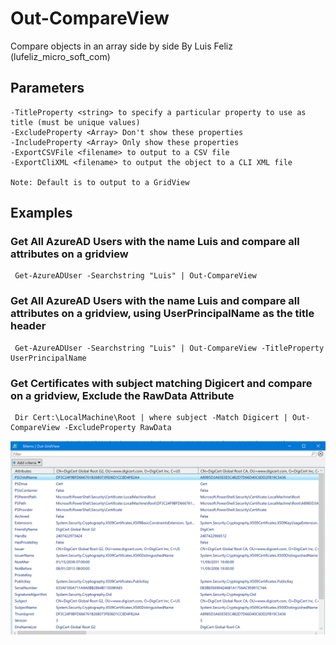 # Out-CompareView

 Compare objects in an array side by side
 By Luis Feliz (lufeliz_micro_soft_com)

## Parameters
	-TitleProperty <string> to specify a particular property to use as title (must be unique values)
	-ExcludeProperty <Array> Don't show these properties
	-IncludeProperty <Array> Only show these properties
    -ExportCSVFile <filename> to output to a CSV file
    -ExportCliXML <filename> to output the object to a CLI XML file
    
    Note: Default is to output to a GridView

## Examples
	
### Get All AzureAD Users with the name Luis and compare all attributes on a gridview

     Get-AzureADUser -Searchstring "Luis" | Out-CompareView


### Get All AzureAD Users with the name Luis and compare all attributes on  a gridview, using UserPrincipalName as the title header

     Get-AzureADUser -Searchstring "Luis" | Out-CompareView -TitleProperty UserPrincipalName

   
   
 ### Get Certificates with subject matching Digicert and compare on a gridview, Exclude the RawData Attribute
    
     Dir Cert:\LocalMachine\Root | where subject -Match Digicert | Out-CompareView -ExcludeProperty RawData
     
 
![Figure 1-1](https://github.com/luisfeliz79/Out-CompareView/blob/master/SampleOutCompareView.PNG "Figure 1-1")
     

